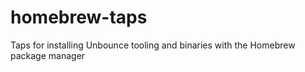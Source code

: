 # homebrew-taps
Taps for installing Unbounce tooling and binaries with the Homebrew package manager
